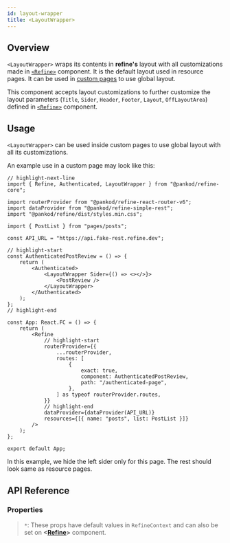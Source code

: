 ```yaml
---
id: layout-wrapper
title: <LayoutWrapper>
---
```


## Overview

`<LayoutWrapper>` wraps its contents in **refine's** layout with all customizations made in [`<Refine>`][refine] component. It is the default layout used in resource pages. It can be used in [custom pages][custom pages] to use global layout.

This component accepts layout customizations to further customize the layout parameters (`Title`, `Sider`, `Header`, `Footer`, `Layout`, `OffLayoutArea`) defined in [`<Refine>`][refine] component.

## Usage

`<LayoutWrapper>` can be used inside custom pages to use global layout with all its customizations.

An example use in a custom page may look like this:

```tsx title="App.tsx"
// highlight-next-line
import { Refine, Authenticated, LayoutWrapper } from "@pankod/refine-core";

import routerProvider from "@pankod/refine-react-router-v6";
import dataProvider from "@pankod/refine-simple-rest";
import "@pankod/refine/dist/styles.min.css";

import { PostList } from "pages/posts";

const API_URL = "https://api.fake-rest.refine.dev";

// highlight-start
const AuthenticatedPostReview = () => {
    return (
        <Authenticated>
            <LayoutWrapper Sider={() => <></>}>
                <PostReview />
            </LayoutWrapper>
        </Authenticated>
    );
};
// highlight-end

const App: React.FC = () => {
    return (
        <Refine
            // highlight-start
            routerProvider={{
                ...routerProvider,
                routes: [
                    {
                        exact: true,
                        component: AuthenticatedPostReview,
                        path: "/authenticated-page",
                    },
                ] as typeof routerProvider.routes,
            }}
            // highlight-end
            dataProvider={dataProvider(API_URL)}
            resources={[{ name: "posts", list: PostList }]}
        />
    );
};

export default App;
```

In this example, we hide the left sider only for this page. The rest should look same as resource pages.

## API Reference

### Properties

<PropsTable
    module="@pankod/refine-core/LayoutWrapper"
    Sider-description="[Custom sider to use](/docs/api-reference/core/components/refine-config#sider)"
    Header-description="[Custom header to use](/docs/api-reference/core/components/refine-config#header)"
    Title-description="[Custom title to use](/docs/api-reference/core/components/refine-config#title)"
    Footer-description="[Custom footer to use](/docs/api-reference/core/components/refine-config#footer)"
    OffLayoutArea-description="[Custom off layout area to use](/docs/api-reference/core/components/refine-config#offlayoutarea)"
/>

> `*`: These props have default values in `RefineContext` and can also be set on **<[Refine][refine]>** component.

[refine]: ./refine-config.md
[custom pages]: /advanced-tutorials/custom-pages.md
